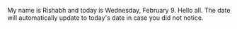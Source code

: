 My name is Rishabh and today is Wednesday, February 9. Hello all. The date will automatically update to today's date in case you did not notice.
